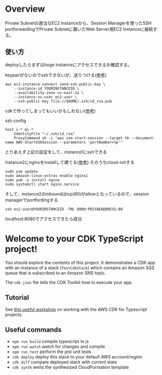 # Overview 

Private Subnetの適当なEC2 Instanceから、Session Managerを使ったSSH portforwardingでPrivate Subnetに置いたWeb Server用EC2 Instanceに接続する。

## 使い方

deployしたらまずはhoge instanceにアクセスできるか確認する。

keypairがないのでsshできないが、送りつける([参考](https://qiita.com/dairappa/items/96d55e929cce22ba90a5))

```
aws ec2-instance-connect send-ssh-public-key \
    --instance-id YOURINSTANCEID \
    --availability-zone us-east-1a \
    --instance-os-user ec2-user \
    --ssh-public-key file://$HOME/.ssh/id_rsa.pub
```

cdkで作ってしまってもいいかもしれない([参考](https://github.com/udondan/cdk-ec2-key-pair))

ssh config
```
host i-* mi-*
    IdentityFile "~/.ssh/id_rsa"
    ProxyCommand sh -c "aws ssm start-session --target %h --document-name AWS-StartSSHSession --parameters 'portNumber=%p'"
```

とりあえず上記の設定をして、instance1にsshできる

instance2にnginxをinstallして建てる([参考](https://qiita.com/Hide-Zaemon/items/f4a0599b7c8cb3559ca0))
そのうちcloud-initする
```
sudo yum update
sudo amazon-linux-extras enable nginx1
sudo yum -y install nginx
sudo systemctl start nginx.service
```

そして、instance2のinboundはtcp(80)がallowとなっているので、session managerでportfordingする

`ssh ec2-user@YOURINSTANCEID -fNL 8080:PRIVAEADDRESS:80`

localhost:8080でアクセスできたら成功

# Welcome to your CDK TypeScript project!

You should explore the contents of this project. It demonstrates a CDK app with an instance of a stack (`TestCdkStack`)
which contains an Amazon SQS queue that is subscribed to an Amazon SNS topic.

The `cdk.json` file tells the CDK Toolkit how to execute your app.

## Tutorial  
See [this useful workshop](https://cdkworkshop.com/20-typescript.html) on working with the AWS CDK for Typescript projects.


## Useful commands

 * `npm run build`   compile typescript to js
 * `npm run watch`   watch for changes and compile
 * `npm run test`    perform the jest unit tests
 * `cdk deploy`      deploy this stack to your default AWS account/region
 * `cdk diff`        compare deployed stack with current state
 * `cdk synth`       emits the synthesized CloudFormation template
